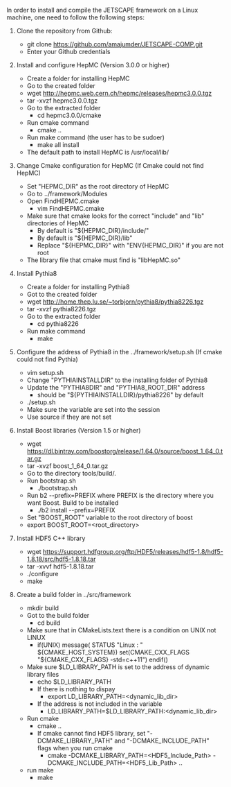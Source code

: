 In order to install and compile the JETSCAPE framework on a Linux machine, one need to follow the following steps:

1. Clone the repository from Github:
     - git clone https://github.com/amajumder/JETSCAPE-COMP.git
     - Enter your Github credentials 

2. Install and configure HepMC (Version 3.0.0 or higher)
     - Create a folder for installing HepMC
     - Go to the created folder
     - wget http://hepmc.web.cern.ch/hepmc/releases/hepmc3.0.0.tgz
     - tar -xvzf hepmc3.0.0.tgz
     - Go to the extracted folder 
          - cd hepmc3.0.0/cmake
     - Run cmake command
          - cmake ..
     - Run make command (the user has to be sudoer)
          - make all install
     - The default path to install HepMC is /usr/local/lib/ 

3. Change Cmake configuration for HepMC (If Cmake could not find HepMC)
     - Set "HEPMC_DIR" as the root directory of HepMC
     - Go to ../framework/Modules
     - Open FindHEPMC.cmake
          - vim FindHEPMC.cmake
     - Make sure that cmake looks for the correct "include" and "lib" directories of HepMC
          - By default is "${HEPMC_DIR}/include/"
          - By default is "${HEPMC_DIR}/lib"
          - Replace "${HEPMC_DIR}" with "ENV{HEPMC_DIR}" if you are not root
     - The library file that cmake must find is "libHepMC.so"


4. Install Pythia8
     - Create a folder for installing Pythia8
     - Got to the created folder
     - wget http://home.thep.lu.se/~torbjorn/pythia8/pythia8226.tgz
     - tar -xvzf pythia8226.tgz
     - Go to the extracted folder 
          - cd pythia8226
     - Run make command
          - make

5. Configure the address of Pythia8 in the ../framework/setup.sh (If cmake could not find Pythia)
     - vim setup.sh
     - Change "PYTHIAINSTALLDIR" to the installing folder of Pythia8
     - Update the "PYTHIA8DIR" and "PYTHIA8_ROOT_DIR" address
          - should be "${PYTHIAINSTALLDIR}/pythia8226" by default
     - ./setup.sh
     - Make sure the variable are set into the session
     - Use source if they are not set

6. Install Boost libraries (Version 1.5 or higher)
     - wget https://dl.bintray.com/boostorg/release/1.64.0/source/boost_1_64_0.tar.gz 
     - tar -xvzf boost_1_64_0.tar.gz
     - Go to the directory tools/build/.
     - Run bootstrap.sh 
          - ./bootstrap.sh 
     - Run b2 --prefix=PREFIX where PREFIX is the directory where you want Boost. Build to be installed
          - ./b2 install --prefix=PREFIX
     - Set "BOOST_ROOT" variable to the root directory of boost
     - export BOOST_ROOT=<root_directory> 

7. Install HDF5 C++ library
     - wget https://support.hdfgroup.org/ftp/HDF5/releases/hdf5-1.8/hdf5-1.8.18/src/hdf5-1.8.18.tar
     - tar -xvvf hdf5-1.8.18.tar
     - ./configure
     - make

8. Create a build folder in ../src/framework
     - mkdir build
     - Got to the build folder
          - cd build
     - Make sure that in CMakeLists.text there is a condition on UNIX not LINUX
          - if(UNIX) 
               message( STATUS "Linux : " ${CMAKE_HOST_SYSTEM})
               set(CMAKE_CXX_FLAGS "${CMAKE_CXX_FLAGS} -std=c++11")
            endif()
     - Make sure $LD_LIBRARY_PATH is set to the address of dynamic library files
          - echo $LD_LIBRARY_PATH
          - If there is nothing to dispay
               - export LD_LIBRARY_PATH=<dynamic_lib_dir>
          - If the address is not included in the variable
               - LD_LIBRARY_PATH=$LD_LIBRARY_PATH:<dynamic_lib_dir>
     - Run cmake
          - cmake ..
          - If cmake cannot find HDF5 library, set "-DCMAKE_LIBRARY_PATH" and "-DCMAKE_INCLUDE_PATH" flags when you run cmake
               - cmake -DCMAKE_LIBRARY_PATH=<HDF5_Include_Path> -DCMAKE_INCLUDE_PATH=<HDF5_Lib_Path> ..
     - run make
          - make


